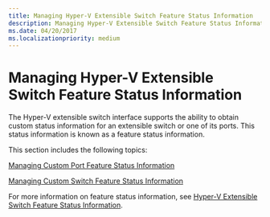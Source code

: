 ```yaml
---
title: Managing Hyper-V Extensible Switch Feature Status Information
description: Managing Hyper-V Extensible Switch Feature Status Information
ms.date: 04/20/2017
ms.localizationpriority: medium
---
```


# Managing Hyper-V Extensible Switch Feature Status Information


The Hyper-V extensible switch interface supports the ability to obtain custom status information for an extensible switch or one of its ports. This status information is known as a feature status information.

This section includes the following topics:

[Managing Custom Port Feature Status Information](managing-custom-port-feature-status-information.md)

[Managing Custom Switch Feature Status Information](managing-custom-switch-feature-status-information.md)

For more information on feature status information, see [Hyper-V Extensible Switch Feature Status Information](hyper-v-extensible-switch-feature-status-information.md).

 

 





